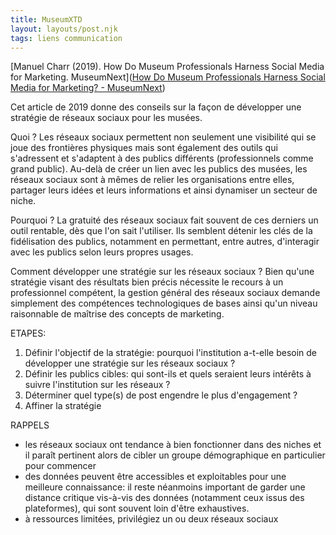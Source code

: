 ```yaml
---
title: MuseumXTD
layout: layouts/post.njk
tags: liens communication
---
```


[Manuel Charr (2019). How Do Museum Professionals Harness Social Media for Marketing. MuseumNext]([How Do Museum Professionals Harness Social Media for Marketing? - MuseumNext](https://www.museumnext.com/article/how-do-museum-professionals-harness-social-media-for-marketing/))

Cet article de 2019 donne des conseils sur la façon de développer une stratégie de réseaux sociaux pour les musées. 

Quoi ?
Les réseaux sociaux permettent non seulement une visibilité qui se joue des frontières physiques mais sont également des outils qui s'adressent et s'adaptent à des publics différents (professionnels comme grand public). Au-delà de créer un lien avec les publics des musées, les réseaux sociaux sont à mêmes de relier les organisations entre elles, partager leurs idées et leurs informations et ainsi dynamiser un secteur de niche. 

Pourquoi ?
La gratuité des réseaux sociaux fait souvent de ces derniers un outil rentable, dès que l'on sait l'utiliser. Ils semblent détenir les clés de la fidélisation des publics, notamment en permettant, entre autres, d'interagir avec les publics selon leurs propres usages. 

Comment développer une stratégie sur les réseaux sociaux ?
Bien qu'une stratégie visant des résultats bien précis nécessite le recours à un professionnel compétent, la gestion général des réseaux sociaux demande simplement des compétences technologiques de bases ainsi qu'un niveau raisonnable de maîtrise des concepts de marketing. 

ETAPES: 
1. Définir l'objectif de la stratégie: pourquoi l'institution a-t-elle besoin de développer une stratégie sur les réseaux sociaux ? 
2. Définir les publics cibles: qui sont-ils et quels seraient leurs intérêts à suivre l'institution sur les réseaux ?
3. Déterminer quel type(s) de post engendre le plus d'engagement ? 
4. Affiner la stratégie

RAPPELS 
- les réseaux sociaux ont tendance à bien fonctionner dans des niches et il paraît pertinent alors de cibler un groupe démographique en particulier pour commencer
- des données peuvent être accessibles et exploitables pour une meilleure connaissance: il reste néanmoins important de garder une distance critique vis-à-vis des données (notamment ceux issus des plateformes), qui sont souvent loin d'être exhaustives. 
- à ressources limitées, privilégiez un ou deux réseaux sociaux
